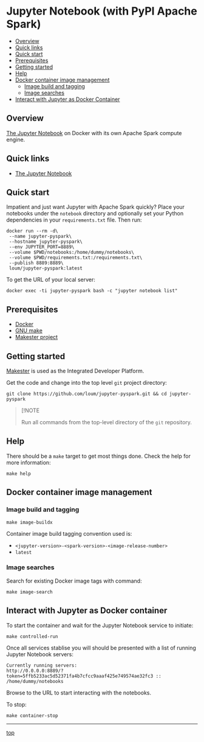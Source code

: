 # Jupyter Notebook (with PyPI Apache Spark)

- [Overview](#overview)
- [Quick links](#quick-links)
- [Quick start](#quick-start)
- [Prerequisites](#prerequisites)
- [Getting started](#getting-started)
- [Help](#help)
- [Docker container image management](#docker-container-image-management)
  - [Image build and tagging](#image-build-and-tagging)
  - [Image searches](#image-searches)
- [Interact with Jupyter as Docker Container](#interact-with-jupyter-as-docker-container)

## Overview

[The Jupyter Notebook](https://jupyter-notebook.readthedocs.io/en/stable/) on Docker with its own Apache Spark compute engine.

## Quick links

- [The Jupyter Notebook](https://jupyter-notebook.readthedocs.io/en/stable/)

## Quick start

Impatient and just want Jupyter with Apache Spark quickly? Place your notebooks under the `notebook` directory and optionally set your Python dependencies in your `requirements.txt` file. Then run:

```
docker run --rm -d\
 --name jupyter-pyspark\
 --hostname jupyter-pyspark\
 --env JUPYTER_PORT=8889\
 --volume $PWD/notebooks:/home/dummy/notebooks\
 --volume $PWD/requirements.txt:/requirements.txt\
 --publish 8889:8889\
 loum/jupyter-pyspark:latest
```

To get the URL of your local server:

```
docker exec -ti jupyter-pyspark bash -c "jupyter notebook list"
```

## Prerequisites

- [Docker](https://docs.docker.com/install/)
- [GNU make](https://www.gnu.org/software/make/manual/make.html)
- [Makester project](https://github.com/loum/makester.git)

## Getting started

[Makester](https://loum.github.io/makester/) is used as the Integrated Developer Platform.

Get the code and change into the top level `git` project directory:

```
git clone https://github.com/loum/jupyter-pyspark.git && cd jupyter-pyspark
```

> \[!NOTE
>
> Run all commands from the top-level directory of the `git` repository.

## Help

There should be a `make` target to get most things done. Check the help for more information:

```
make help
```

## Docker container image management

### Image build and tagging

```
make image-buildx
```

Container image build tagging convention used is:

- `<jupyter-version>-<spark-version>-<image-release-number>`
- `latest`

### Image searches

Search for existing Docker image tags with command:

```
make image-search
```

## Interact with Jupyter as Docker container

To start the container and wait for the Jupyter Notebook service to initiate:

```
make controlled-run
```

Once all services stablise you will should be presented with a list of running Jupyter Notebook servers:

```
Currently running servers:
http://0.0.0.0:8889/?token=5ffb5233ac5d52371fa4b7cfcc9aaaf425e749574ae32fc3 :: /home/dummy/notebooks
```

Browse to the URL to start interacting with the notebooks.

To stop:

```
make container-stop
```

______________________________________________________________________

[top](#jupyter-notebook-with-pypi-apache-spark)
